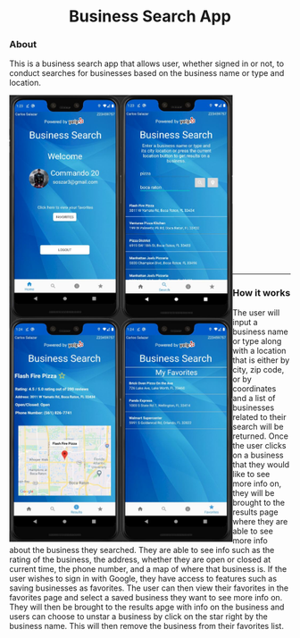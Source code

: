 <h1 align="center">Business Search App</h1>

<h3 align="left">About</h3>
<p>This is a business search app that allows user, whether signed in or not, to conduct searches for businesses based on the business name or type and location.</p>

<img src="https://github.com/Commando20/COP4655/blob/FinalProject/Final%20Project/app/screenshots/homescreen.JPG" width="200" height="400" align="left"/>
<img src="https://github.com/Commando20/COP4655/blob/FinalProject/Final%20Project/app/screenshots/search.JPG" width="200" height="400" align="left"/>
<img src="https://github.com/Commando20/COP4655/blob/FinalProject/Final%20Project/app/screenshots/result.JPG" width="200" height="400" align="left"/>
<img src="https://github.com/Commando20/COP4655/blob/FinalProject/Final%20Project/app/screenshots/favorites.JPG" width="200" height="400" align="left"/>
<br><br><br><br><br><br><br><br><br><br><br><br><br><br><br><br><br><br>

---
<h3>How it works</h3>
<p>The user will input a business name or type along with a location that is either by city, zip code, or by coordinates and a list of businesses related to their search will be returned.
Once the user clicks on a business that they would like to see more info on, they will be brought to the results page where they are able to see more info about the business they searched.
They are able to see info such as the rating of the business, the address, whether they are open or closed at current time, the phone number, and a map of where that business is.
If the user wishes to sign in with Google, they have access to features such as saving businesses as favorites. The user can then view their favorites in the favorites page and select a saved business they want to see more info on.
They will then be brought to the results apge with info on the business and users can choose to unstar a business by click on the star right by the business name. 
This will then remove the business from their favorites list.</p>
